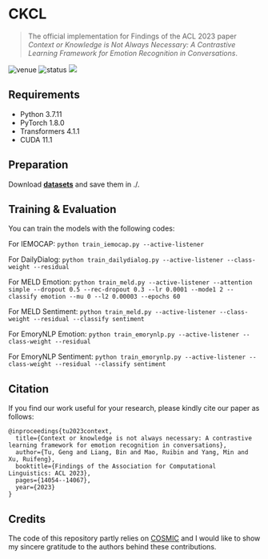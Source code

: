 # CKCL

> The official implementation for Findings of the ACL 2023 paper *Context or Knowledge is Not Always Necessary: A Contrastive Learning Framework for Emotion Recognition in Conversations*.

<img src="https://img.shields.io/badge/Venue-ACL--23-blue" alt="venue"/> <img src="https://img.shields.io/badge/Status-Accepted-success" alt="status"/> <img src="https://img.shields.io/badge/Issues-Welcome-red">

## Requirements
* Python 3.7.11
* PyTorch 1.8.0
* Transformers 4.1.1
* CUDA 11.1

## Preparation
Download [**datasets**](https://drive.google.com/file/d/1I47mbbHSc2vkNXZs_NjRng-7cglqDdSd/view?usp=drive_link) and save them in ./.

## Training & Evaluation
You can train the models with the following codes:

For IEMOCAP: ```python train_iemocap.py --active-listener```

For DailyDialog: ```python train_dailydialog.py --active-listener --class-weight --residual```

For MELD Emotion: ```python train_meld.py --active-listener --attention simple --dropout 0.5 --rec-dropout 0.3 --lr 0.0001 --mode1 2 --classify emotion --mu 0 --l2 0.00003 --epochs 60```

For MELD Sentiment: ```python train_meld.py --active-listener --class-weight --residual --classify sentiment```

For EmoryNLP Emotion: ```python train_emorynlp.py --active-listener --class-weight --residual```

For EmoryNLP Sentiment: ```python train_emorynlp.py --active-listener --class-weight --residual --classify sentiment```

## Citation
If you find our work useful for your research, please kindly cite our paper as follows:

```
@inproceedings{tu2023context,
  title={Context or knowledge is not always necessary: A contrastive learning framework for emotion recognition in conversations},
  author={Tu, Geng and Liang, Bin and Mao, Ruibin and Yang, Min and Xu, Ruifeng},
  booktitle={Findings of the Association for Computational Linguistics: ACL 2023},
  pages={14054--14067},
  year={2023}
}
```

## Credits
The code of this repository partly relies on [COSMIC](https://github.com/declare-lab/conv-emotion/tree/master/COSMIC) and I would like to show my sincere gratitude to the authors behind these contributions.

